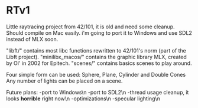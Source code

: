 # RTv1
Little raytracing project from 42/101, it is old and need some cleanup. Should compile on Mac easily. i'm going to port it to Windows and use SDL2 instead of MLX soon.


  "libft/" contains most libc functions rewritten to 42/101's norm (part of the Libft project).
  "minilibx_macos/" contains the graphic library MLX, created by Ol' in 2002 for Epitech.
  "scenes/" contains basics scenes to play around.


Four simple form can be used: Sphere, Plane, Cylinder and Double Cones
Any number of lights can be placed on a scene.


Future plans:
-port to Windows\n
-port to SDL2\n
-thread usage cleanup, it looks **horrible** right now\n
-optimizations\n
-specular lighting\n
